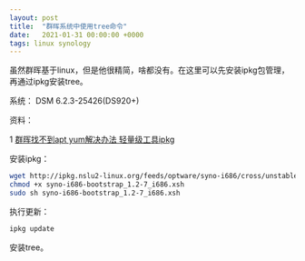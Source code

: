 ```yaml
---
layout: post
title:  "群晖系统中使用tree命令"
date:   2021-01-31 00:00:00 +0000
tags: linux synology
---
```




虽然群晖基于linux，但是他很精简，啥都没有。在这里可以先安装ipkg包管理，再通过ipkg安装tree。

系统： DSM 6.2.3-25426(DS920+)

资料：

1 [群晖找不到apt yum解决办法 轻量级工具ipkg](https://blog.csdn.net/qq_37946291/article/details/108421382)



安装ipkg：

```bash
wget http://ipkg.nslu2-linux.org/feeds/optware/syno-i686/cross/unstable/syno-i686-bootstrap_1.2-7_i686.xsh
chmod +x syno-i686-bootstrap_1.2-7_i686.xsh
sudo sh syno-i686-bootstrap_1.2-7_i686.xsh
```

执行更新：

```bash
ipkg update
```

安装tree。


